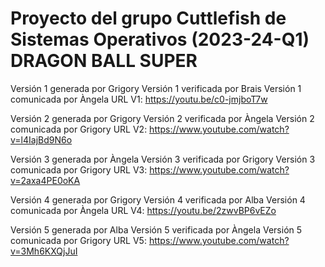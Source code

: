 # Proyecto del grupo Cuttlefish de Sistemas Operativos (2023-24-Q1) DRAGON BALL SUPER

Versión 1 generada por Grigory Versión 1 verificada por Brais Versión 1 comunicada por Àngela URL V1: https://youtu.be/c0-jmjboT7w

Versión 2 generada por Grigory Versión 2 verificada por Àngela Versión 2 comunicada por Grigory URL V2: https://www.youtube.com/watch?v=l4IajBd9N6o

Versión 3 generada por Àngela Versión 3 verificada por Grigory Versión 3 comunicada por Grigory URL V3: https://www.youtube.com/watch?v=2axa4PE0oKA

Versión 4 generada por Grigory Versión 4 verificada por Alba Versión 4 comunicada por Àngela URL V4: https://youtu.be/2zwvBP6vEZo

Versión 5 generada por Alba Versión 5 verificada por Àngela Versión 5 comunicada por Grigory URL V5: https://www.youtube.com/watch?v=3Mh6KXQjJuI
